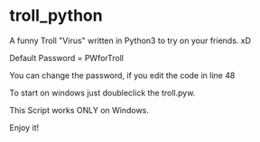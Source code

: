# troll_python
A funny Troll "Virus" written in Python3 to try on your friends. xD

Default Password = PWforTroll

You can change the password, if you edit the code in line 48

To start on windows just doubleclick the troll.pyw.

This Script works ONLY on Windows.

Enjoy it!
